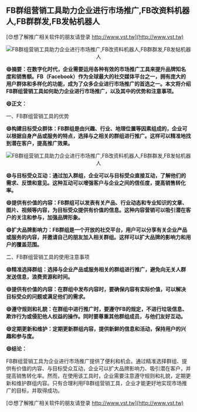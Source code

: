 ## **FB群组营销工具助力企业进行市场推广,FB改资料机器人,FB群群发,FB发帖机器人**

[😍想了解推广相关软件的朋友请登录 http://www.vst.tw](http://www.vst.tw)

 <center><img src="https://vst.tw/MP4/tuiguang/png/8.png" alt="FB群组营销工具助力企业进行市场推广,FB改资料机器人,FB群群发,FB发帖机器人"></center>

**😄摘要：在数字化时代，企业需要运用各种有效的市场推广工具来提升品牌知名度和销售额。FB（Facebook）作为全球最大的社交媒体平台之一，拥有庞大的用户群体和多样化的功能，成为了众多企业进行市场推广的首选之一。本文将介绍FB群组营销工具如何助力企业进行市场推广，以及其中的优势和注意事项。**

**😄正文：**

一、FB群组营销工具的优势

**😄构建目标受众群体：FB群组是由兴趣、行业、地理位置等因素组成的，企业可以根据自身产品或服务的特点，选择与之相关的群组进行推广。这样可以精准地找到潜在客户，提高推广效果。**

 <center><img src="https://vst.tw/MP4/tuiguang/png/8.png" alt="FB群组营销工具助力企业进行市场推广,FB改资料机器人,FB群群发,FB发帖机器人"></center>

**😄与目标受众互动：通过加入群组，企业可以与目标受众直接互动，了解他们的需求、反馈和意见。这种互动可以增强客户与企业之间的信任度，提高销售转化率。**

**😄提供有价值的内容：FB群组可以发表有关产品、行业动态和专业知识的文章、图片、视频等内容，为目标受众提供有价值的信息。这种内容营销可以吸引潜在客户的关注和参与，加强品牌形象。**

**😄扩大品牌影响力：FB群组是一个开放的社交平台，用户可以分享有关企业产品或服务的内容，并邀请自己的朋友加入相关群组。这样可以扩大品牌的影响力和用户的覆盖范围。**

二、FB群组营销工具的使用注意事项

**😄精准选择群组：选择与企业产品或服务相关的群组进行推广，避免向无关人群发送信息，浪费资源和时间。**

**😄提供有价值的内容：在群组中发布内容时，要确保内容有实际价值，可以解决目标受众的问题或满足他们的需求。**

**😄遵守规则和礼貌：在群组中进行推广时，要遵守FB的规定，不进行垃圾信息、欺诈行为或侵犯他人权益的操作。同时要尊重其他群组成员，与他们友好互动。**

**😄定期更新和维护：定期更新群组内容，提供新鲜的信息和活动，保持用户的兴趣和参与度。**

**😄结论：**

FB群组营销工具为企业进行市场推广提供了便利和机会。通过精准选择群组、提供有价值的内容、与目标受众互动，企业可以扩大品牌影响力、吸引潜在客户，并提高销售转化率。然而，在使用该工具时，企业需要注意遵守规则和礼貌，定期更新和维护群组内容。只有合理利用FB群组营销工具，企业才能更好地实现市场推广的目标，并取得成功。

[😍想了解推广相关软件的朋友请登录 http://www.vst.tw](http://www.vst.tw)



